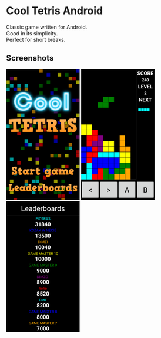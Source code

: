# Cool Tetris Android

Classic game written for Android.</br>
Good in its simplicity.</br>
Perfect for short breaks.</br>

## Screenshots

<img src="screenshots/1.png" width = 200px/>
<img src="screenshots/2.png" width = 200px/>
<img src="screenshots/3.png" width = 200px/>
